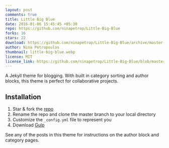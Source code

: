 ```yaml
---
layout: post
comments: true
title: Little Big Blue
date: 2016-01-06 15:45:45 +05:30
repo: https://github.com/ninapetrop/Little-Big-Blue
forks: 16
stars: 22
download: https://github.com/ninapetrop/Little-Big-Blue/archive/master.zip
author: Nina Petropoulos
thumbnail: little-big-blue.webp
license: MIT
license_link: https://github.com/ninapetrop/Little-Big-Blue/blob/master/license.txt
---
```


A Jekyll theme for blogging. With built in category sorting and author blocks,  this theme is perfect for collaborative projects.

## Installation

1. Star & fork the [repo][repo]
2. Rename the repo and clone the master branch to your local directory
3. Customize the `_config.yml` file to represent you
4. Download [Gulp][Gulp]

See any of the posts in this theme for instructions on the author block and category pages.

[repo]: https://github.com/ninapetrop/Jekyll-Testing-Site
[Gulp]: https://github.com/gulpjs/gulp/blob/master/docs/getting-started.md
